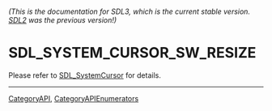 ###### (This is the documentation for SDL3, which is the current stable version. [SDL2](https://wiki.libsdl.org/SDL2/) was the previous version!)
# SDL_SYSTEM_CURSOR_SW_RESIZE

Please refer to [SDL_SystemCursor](SDL_SystemCursor) for details.

----
[CategoryAPI](CategoryAPI), [CategoryAPIEnumerators](CategoryAPIEnumerators)

